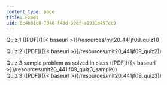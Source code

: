 ```yaml
---
content_type: page
title: Exams
uid: 8c4b81c0-7948-f48d-39df-a1931e497ee9
---
```


Quiz 1 ([PDF]({{< baseurl >}}/resources/mit20_441jf09_quiz1))

Quiz 2 ([PDF]({{< baseurl >}}/resources/mit20_441jf09_quiz2))

Quiz 3 sample problem as solved in class ([PDF]({{< baseurl >}}/resources/mit20_441jf09_quiz3_sample))  
Quiz 3 ([PDF]({{< baseurl >}}/resources/mit20_441jf09_quiz3))